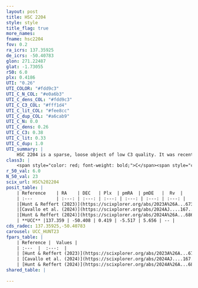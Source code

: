 ```yaml
---
layout: post
title: HSC 2204
style: style
title_flag: true
more_names: 
fname: hsc2204
fov: 0.2
ra_icrs: 137.35925
de_icrs: -50.40783
glon: 271.22487
glat: -1.73055
r50: 6.0
plx: 0.4186
UTI: "0.26"
UTI_COLOR: "#fdd9c3"
UTI_C_N_COL: "#e0a6b3"
UTI_C_dens_COL: "#fdd9c3"
UTI_C_C3_COL: "#fff1d4"
UTI_C_lit_COL: "#fee8cc"
UTI_C_dup_COL: "#a6cab9"
UTI_C_N: 0.0
UTI_C_dens: 0.26
UTI_C_C3: 0.38
UTI_C_lit: 0.33
UTI_C_dup: 1.0
UTI_summary: |
    HSC 2204 is a sparse, loose object of low C3 quality. It was recently reported in the literature.<br><br><span style="color: #99180f; font-weight: bold;">Warning: </span>contains less than 25 stars with <i>P>0.5</i> estimated.
class3: |
    <span style="color: red; font-weight: bold;">C</span><span style="color: #FFC300; font-weight: bold;">B</span>
r_50_val: 6.0
N_50_val: 23
scix_url: HSC%202204
posit_table: |
    | Reference    | RA    | DEC   | Plx  | pmRA  | pmDE   |  Rv  |
    | :---         | :---: | :---: | :---: | :---: | :---: | :---: |
    |[Hunt & Reffert (2023)](https://scixplorer.org/abs/2023A%26A...673A.114H) | 137.362 | -50.39 | 0.412 | -5.537 | 5.658 | -- |
    |[Cavallo et al. (2024)](https://scixplorer.org/abs/2024AJ....167...12C) | 137.364 | -50.448 | 0.407 | -- | -- | -- |
    |[Hunt & Reffert (2024)](https://scixplorer.org/abs/2024A%26A...686A..42H) | 137.362 | -50.39 | 0.412 | -5.537 | 5.658 | -- |
    | **UCC** |137.359 | -50.408 | 0.419 | -5.517 | 5.656 | -- | 
cds_radec: 137.35925,-50.40783
carousel: UCC_HUNT23
fpars_table: |
    | Reference |  Values |
    | :---  |  :---:  |
    | [Hunt & Reffert (2023)](https://scixplorer.org/abs/2023A%26A...673A.114H) | `AV50=4.213, diffAV50=2.071, MOD50=11.771, logAge50=8.107` |
    | [Cavallo et al. (2024)](https://scixplorer.org/abs/2024AJ....167...12C) | `AV50=4.06, dMod50=12.26, logAge50=7.9, [Fe/H]50=0.55` |
    | [Hunt & Reffert (2024)](https://scixplorer.org/abs/2024A%26A...686A..42H) | `MassJ=140.499` |
shared_table: |
    
---
```

